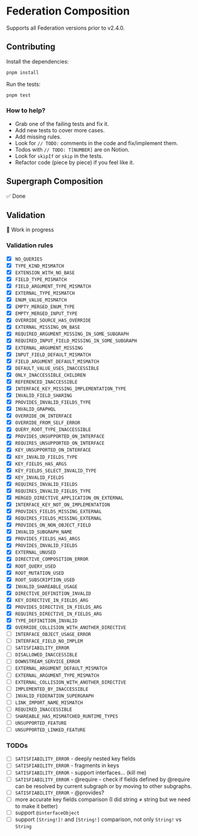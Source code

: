# Federation Composition

Supports all Federation versions prior to v2.4.0.

## Contributing

Install the dependencies:

```bash
pnpm install
```

Run the tests:

```bash
pnpm test
```

### How to help?

- Grab one of the failing tests and fix it.
- Add new tests to cover more cases.
- Add missing rules.
- Look for `// TODO:` comments in the code and fix/implement them.
- Todos with `// TODO: T[NUMBER]` are on Notion.
- Look for `skipIf` or `skip` in the tests.
- Refactor code (piece by piece) if you feel like it.

## Supergraph Composition

✅ Done

## Validation

🚧 Work in progress

### Validation rules

- [x] `NO_QUERIES`
- [x] `TYPE_KIND_MISMATCH`
- [x] `EXTENSION_WITH_NO_BASE`
- [x] `FIELD_TYPE_MISMATCH`
- [x] `FIELD_ARGUMENT_TYPE_MISMATCH`
- [x] `EXTERNAL_TYPE_MISMATCH`
- [x] `ENUM_VALUE_MISMATCH`
- [x] `EMPTY_MERGED_ENUM_TYPE`
- [x] `EMPTY_MERGED_INPUT_TYPE`
- [x] `OVERRIDE_SOURCE_HAS_OVERRIDE`
- [x] `EXTERNAL_MISSING_ON_BASE`
- [x] `REQUIRED_ARGUMENT_MISSING_IN_SOME_SUBGRAPH`
- [x] `REQUIRED_INPUT_FIELD_MISSING_IN_SOME_SUBGRAPH`
- [x] `EXTERNAL_ARGUMENT_MISSING`
- [x] `INPUT_FIELD_DEFAULT_MISMATCH`
- [x] `FIELD_ARGUMENT_DEFAULT_MISMATCH`
- [x] `DEFAULT_VALUE_USES_INACCESSIBLE`
- [x] `ONLY_INACCESSIBLE_CHILDREN`
- [x] `REFERENCED_INACCESSIBLE`
- [x] `INTERFACE_KEY_MISSING_IMPLEMENTATION_TYPE`
- [x] `INVALID_FIELD_SHARING`
- [x] `PROVIDES_INVALID_FIELDS_TYPE`
- [x] `INVALID_GRAPHQL`
- [x] `OVERRIDE_ON_INTERFACE`
- [x] `OVERRIDE_FROM_SELF_ERROR`
- [x] `QUERY_ROOT_TYPE_INACCESSIBLE`
- [x] `PROVIDES_UNSUPPORTED_ON_INTERFACE`
- [x] `REQUIRES_UNSUPPORTED_ON_INTERFACE`
- [x] `KEY_UNSUPPORTED_ON_INTERFACE`
- [x] `KEY_INVALID_FIELDS_TYPE`
- [x] `KEY_FIELDS_HAS_ARGS`
- [x] `KEY_FIELDS_SELECT_INVALID_TYPE`
- [x] `KEY_INVALID_FIELDS`
- [x] `REQUIRES_INVALID_FIELDS`
- [x] `REQUIRES_INVALID_FIELDS_TYPE`
- [x] `MERGED_DIRECTIVE_APPLICATION_ON_EXTERNAL`
- [x] `INTERFACE_KEY_NOT_ON_IMPLEMENTATION`
- [x] `PROVIDES_FIELDS_MISSING_EXTERNAL`
- [x] `REQUIRES_FIELDS_MISSING_EXTERNAL`
- [x] `PROVIDES_ON_NON_OBJECT_FIELD`
- [x] `INVALID_SUBGRAPH_NAME`
- [x] `PROVIDES_FIELDS_HAS_ARGS`
- [x] `PROVIDES_INVALID_FIELDS`
- [x] `EXTERNAL_UNUSED`
- [x] `DIRECTIVE_COMPOSITION_ERROR`
- [x] `ROOT_QUERY_USED`
- [x] `ROOT_MUTATION_USED`
- [x] `ROOT_SUBSCRIPTION_USED`
- [x] `INVALID_SHAREABLE_USAGE`
- [x] `DIRECTIVE_DEFINITION_INVALID`
- [x] `KEY_DIRECTIVE_IN_FIELDS_ARG`
- [x] `PROVIDES_DIRECTIVE_IN_FIELDS_ARG`
- [x] `REQUIRES_DIRECTIVE_IN_FIELDS_ARG`
- [x] `TYPE_DEFINITION_INVALID`
- [x] `OVERRIDE_COLLISION_WITH_ANOTHER_DIRECTIVE`
- [ ] `INTERFACE_OBJECT_USAGE_ERROR`
- [ ] `INTERFACE_FIELD_NO_IMPLEM`
- [ ] `SATISFIABILITY_ERROR`
- [ ] `DISALLOWED_INACCESSIBLE`
- [ ] `DOWNSTREAM_SERVICE_ERROR`
- [ ] `EXTERNAL_ARGUMENT_DEFAULT_MISMATCH`
- [ ] `EXTERNAL_ARGUMENT_TYPE_MISMATCH`
- [ ] `EXTERNAL_COLLISION_WITH_ANOTHER_DIRECTIVE`
- [ ] `IMPLEMENTED_BY_INACCESSIBLE`
- [ ] `INVALID_FEDERATION_SUPERGRAPH`
- [ ] `LINK_IMPORT_NAME_MISMATCH`
- [ ] `REQUIRED_INACCESSIBLE`
- [ ] `SHAREABLE_HAS_MISMATCHED_RUNTIME_TYPES`
- [ ] `UNSUPPORTED_FEATURE`
- [ ] `UNSUPPORTED_LINKED_FEATURE`

### TODOs

- [ ] `SATISFIABILITY_ERROR` - deeply nested key fields
- [ ] `SATISFIABILITY_ERROR` - fragments in keys
- [ ] `SATISFIABILITY_ERROR` - support interfaces... (kill me)
- [ ] `SATISFIABILITY_ERROR` - @require - check if fields defined by @require can be resolved by
      current subgraph or by moving to other subgraphs.
- [ ] `SATISFIABILITY_ERROR` - @provides?
- [ ] more accurate key fields comparison (I did string ≠ string but we need to make it better)
- [ ] support `@interfaceObject`
- [ ] support `[String!]!` and `[String!]` comparison, not only `String!` vs `String`
